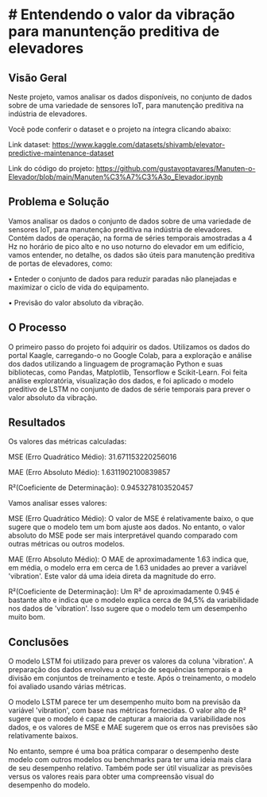 # # Entendendo o valor da vibração para manuntenção preditiva de elevadores

## Visão Geral

Neste projeto, vamos analisar os dados disponíveis, no conjunto de dados sobre de uma variedade de sensores IoT, para manutenção preditiva na indústria de elevadores. 

Você pode conferir o dataset e o projeto na íntegra clicando abaixo:

Link dataset: https://www.kaggle.com/datasets/shivamb/elevator-predictive-maintenance-dataset

Link do código do projeto: https://github.com/gustavoptavares/Manuten-o-Elevador/blob/main/Manuten%C3%A7%C3%A3o_Elevador.ipynb

## Problema e Solução

Vamos analisar os dados o conjunto de dados sobre de uma variedade de sensores IoT, para manutenção preditiva na indústria de elevadores. Contém dados de operação, na forma de séries temporais amostradas a 4 Hz no horário de pico alto e no uso noturno do elevador em um edifício, vamos entender, no detalhe, os dados são úteis para manutenção preditiva de portas de elevadores, como:

• Enteder o conjunto de dados para reduzir paradas não planejadas e maximizar o ciclo de vida do equipamento.

• Previsão do valor absoluto da vibração. 

## O Processo

O primeiro passo do projeto foi adquirir os dados. Utilizamos os dados do portal Kaagle, carregando-o no Google Colab, para a exploração e análise dos dados utilizando a linguagem de programação Python e suas bibliotecas, como Pandas, Matplotlib, Tensorflow e Scikit-Learn. Foi feita análise exploratória, visualização dos dados, e foi aplicado o modelo preditivo de LSTM no conjunto de dados de série temporais para prever o valor absoluto da vibração.

## Resultados

Os valores das métricas calculadas:

MSE (Erro Quadrático Médio): 31.671153220256016

MAE (Erro Absoluto Médio): 1.6311902100839857

R²(Coeficiente de Determinação): 0.9453278103520457

Vamos analisar esses valores:

MSE (Erro Quadrático Médio): O valor de MSE é relativamente baixo, o que sugere que o modelo tem um bom ajuste aos dados. No entanto, o valor absoluto do MSE pode ser mais interpretável quando comparado com outras métricas ou outros modelos.

MAE (Erro Absoluto Médio): O MAE de aproximadamente 1.63 indica que, em média, o modelo erra em cerca de 1.63 unidades ao prever a variável 'vibration'. Este valor dá uma ideia direta da magnitude do erro.

R²(Coeficiente de Determinação): Um R² de aproximadamente 0.945 é bastante alto e indica que o modelo explica cerca de 94,5% da variabilidade nos dados de 'vibration'. Isso sugere que o modelo tem um desempenho muito bom.

## Conclusões

O modelo LSTM foi utilizado para prever os valores da coluna 'vibration'. A preparação dos dados envolveu a criação de sequências temporais e a divisão em conjuntos de treinamento e teste. Após o treinamento, o modelo foi avaliado usando várias métricas.

O modelo LSTM parece ter um desempenho muito bom na previsão da variável 'vibration', com base nas métricas fornecidas. O valor alto de R² sugere que o modelo é capaz de capturar a maioria da variabilidade nos dados, e os valores de MSE e MAE sugerem que os erros nas previsões são relativamente baixos.

No entanto, sempre é uma boa prática comparar o desempenho deste modelo com outros modelos ou benchmarks para ter uma ideia mais clara de seu desempenho relativo. Também pode ser útil visualizar as previsões versus os valores reais para obter uma compreensão visual do desempenho do modelo.​
